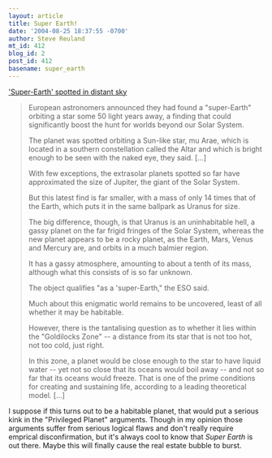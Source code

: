 ```yaml
---
layout: article
title: Super Earth!
date: '2004-08-25 18:37:55 -0700'
author: Steve Reuland
mt_id: 412
blog_id: 2
post_id: 412
basename: super_earth
---
```

['Super-Earth' spotted in distant sky](http://story.news.yahoo.com/news?tmpl=story&amp;cid=1540&amp;e=4&amp;u=/afp/space_astronomy_planets)

> European astronomers announced they had found a "super-Earth" orbiting a star some 50 light years away, a finding that could significantly boost the hunt for worlds beyond our Solar System. 
> 
> The planet was spotted orbiting a Sun-like star, mu Arae, which is located in a southern constellation called the Altar and which is bright enough to be seen with the naked eye, they said. \[...\]
> 
> With few exceptions, the extrasolar planets spotted so far have approximated the size of Jupiter, the giant of the Solar System. 
> 
> But this latest find is far smaller, with a mass of only 14 times that of the Earth, which puts it in the same ballpark as Uranus for size. 
> 
> The big difference, though, is that Uranus is an uninhabitable hell, a gassy planet on the far frigid fringes of the Solar System, whereas the new planet appears to be a rocky planet, as the Earth, Mars, Venus and Mercury are, and orbits in a much balmier region. 
> 
> It has a gassy atmosphere, amounting to about a tenth of its mass, although what this consists of is so far unknown. 
> 
> The object qualifies "as a 'super-Earth," the ESO said.
> 
> Much about this enigmatic world remains to be uncovered, least of all whether it may be habitable.
> 
> However, there is the tantalising question as to whether it lies within the "Goldilocks Zone" -- a distance from its star that is not too hot, not too cold, just right. 
> 
> In this zone, a planet would be close enough to the star to have liquid water -- yet not so close that its oceans would boil away -- and not so far that its oceans would freeze. That is one of the prime conditions for creating and sustaining life, according to a leading theoretical model. \[...\] 

I suppose if this turns out to be a habitable planet, that would put a serious kink in the "Privileged Planet" arguments.  Though in my opinion those arguments suffer from serious logical flaws and don't really require emprical disconfirmation, but it's always cool to know that _Super Earth_ is out there.  Maybe this will finally cause the real estate bubble to burst.
